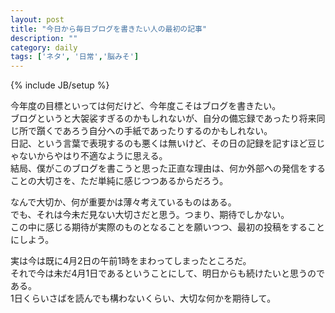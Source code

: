 ```yaml
---
layout: post
title: "今日から毎日ブログを書きたい人の最初の記事"
description: ""
category: daily
tags: ['ネタ', '日常','脳みそ']
---
```

{% include JB/setup %}

今年度の目標といっては何だけど、今年度こそはブログを書きたい。  
ブログというと大袈裟すぎるのかもしれないが、自分の備忘録であったり将来同じ所で躓くであろう自分への手紙であったりするのかもしれない。  
日記、という言葉で表現するのも悪くは無いけど、その日の記録を記すほど豆じゃないからやはり不適なように思える。  
結局、僕がこのブログを書こうと思った正直な理由は、何か外部への発信をすることの大切さを、ただ単純に感じつつあるからだろう。

なんで大切か、何が重要かは薄々考えているものはある。  
でも、それは今未だ見ない大切さだと思う。つまり、期待でしかない。  
この中に感じる期待が実際のものとなることを願いつつ、最初の投稿をすることにしよう。  

実は今は既に4月2日の午前1時をまわってしまったところだ。  
それで今は未だ4月1日であるということにして、明日からも続けたいと思うのである。  
1日くらいさばを読んでも構わないくらい、大切な何かを期待して。  
